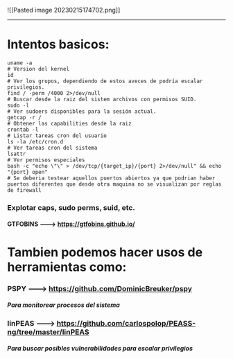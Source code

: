 ![[Pasted image 20230215174702.png]]

---

# Intentos basicos:

```shell
uname -a 
# Version del kernel
id
# Ver los grupos, dependiendo de estos aveces de podría escalar privilegios.
find / -perm /4000 2>/dev/null
# Buscar desde la raiz del sistem archivos con permisos SUID.
sudo -l
# Ver sudoers disponibles para la sesión actual.
getcap -r / 
# Obtener las capabilities desde la raiz
crontab -l 
# Listar tareas cron del usuario
ls -la /etc/cron.d
# Ver tareas cron del sistema
lsattr 
# Ver permisos especiales
bash -c "echo \"\" > /dev/tcp/{target_ip}/{port} 2>/dev/null" && echo "{port} open"
# Se deberia testear aquellos puertos abiertos ya que podrian haber puertos diferentes que desde otra maquina no se visualizan por reglas de firewall
```

### Explotar caps, sudo perms, suid, etc. 

#### GTFOBINS ---> https://gtfobins.github.io/



# Tambien podemos hacer usos de herramientas como:

### PSPY ---> https://github.com/DominicBreuker/pspy 
##### Para monitorear procesos del sistema

### linPEAS ---> https://github.com/carlospolop/PEASS-ng/tree/master/linPEAS
##### Para buscar posibles vulnerabilidades para escalar privilegios


